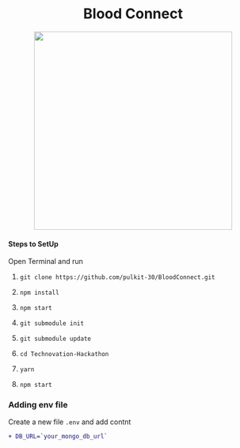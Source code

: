 <div align="center">
  
# Blood Connect

<img src="https://user-images.githubusercontent.com/76155456/167152740-c65ab08b-ae0a-4fc0-9c6c-31a039e669d9.png" width="400px" />
</div>

#### Steps to SetUp

Open Terminal and run

1. `git clone https://github.com/pulkit-30/BloodConnect.git`

2. `npm install`

3. `npm start`

4. `git submodule init`

5. `git submodule update`

6. `cd Technovation-Hackathon`

7. `yarn`

8. `npm start`

### Adding env file

Create a new file `.env` and add contnt

```diff
+ DB_URL=`your_mongo_db_url`
```
